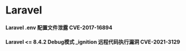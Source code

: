 # Laravel

#### Laravel .env 配置文件泄露 CVE-2017-16894

#### Laravel <= 8.4.2 Debug模式 _ignition 远程代码执行漏洞 CVE-2021-3129

